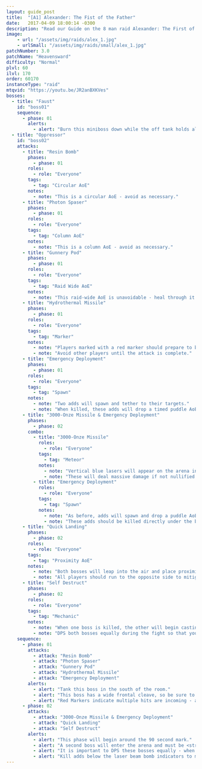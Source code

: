 ```yaml
---
layout: guide_post
title:  "[A1] Alexander: The Fist of the Father"
date:   2017-04-09 18:00:14 -0300
description: "Read our Guide on the 8 man raid Alexander: The First of the Father where you'll face off against Faust and Oppressor."
image:
    - url: "/assets/img/raids/alex_1.jpg"
    - urlSmall: "/assets/img/raids/small/alex_1.jpg"
patchNumber: 3.0
patchName: "Heavensward"
difficulty: "Normal"
plvl: 60
ilvl: 170
order: 60170
instanceType: "raid"
mtqvid: "https://youtu.be/JR2anBXKVes"
bosses:
  - title: "Faust"
    id: "boss01"
    sequence:
      - phase: 01
        alerts:
          - alert: "Burn this miniboss down while the off tank holds all other adds."
  - title: "Oppressor"
    id: "boss02"
    attacks:
      - title: "Resin Bomb"
        phases:
          - phase: 01
        roles:
          - role: "Everyone"
        tags:
          - tag: "Circular AoE"
        notes:
          - note: "This is a circular AoE - avoid as necessary."
      - title: "Photon Spaser"
        phases:
          - phase: 01
        roles:
          - role: "Everyone"
        tags:
          - tag: "Column AoE"
        notes:
          - note: "This is a column AoE - avoid as necessary."
      - title: "Gunnery Pod"
        phases:
          - phase: 01
        roles:
          - role: "Everyone"
        tags:
          - tag: "Raid Wide AoE"
        notes:
          - note: "This raid-wide AoE is unavoidable - heal through it."
      - title: "Hydrothermal Missile"
        phases:
          - phase: 01
        roles:
          - role: "Everyone"
        tags:
          - tag: "Marker"
        notes:
          - note: "Players marked with a red marker should prepare to be hit multiple times."
          - note: "Avoid other players until the attack is complete."
      - title: "Emergency Deployment"
        phases:
          - phase: 01
        roles:
          - role: "Everyone"
        tags:
          - tag: "Spawn"
        notes:
          - note: "Two adds will spawn and tether to their targets."
          - note: "When killed, these adds will drop a timed puddle AoE to be avoided - make note of this as it will be used in a later mechanic."
      - title: "3000-Onze Missile & Emergency Deployment"
        phases:
          - phase: 02
        combo:
          - title: "3000-Onze Missile"
            roles:
              - role: "Everyone"
            tags:
              - tag: "Meteor"
            notes:
              - note: "Vertical blue lasers will appear on the arena indicating bomb locations."
              - note: "These will deal massive damage if not nullified."
          - title: "Emergency Deployment"
            roles:
              - role: "Everyone"
            tags:
              - tag: "Spawn"
            notes:
              - note: "As before, adds will spawn and drop a puddle AoE when killed."
              - note: "These adds should be killed directly under the bombs' laser beams to nullify damage."
      - title: "Quick Landing"
        phases:
          - phase: 02
        roles:
          - role: "Everyone"
        tags:
          - tag: "Proximity AoE"
        notes:
          - note: "Both bosses will leap into the air and place proximity markers on one side of the room."
          - note: "All players should run to the opposite side to mitigate damage - tanks be ready to pull the bosses apart when they land."
      - title: "Self Destruct"
        phases:
          - phase: 02
        roles:
          - role: "Everyone"
        tags:
          - tag: "Mechanic"
        notes:
          - note: "When one boss is killed, the other will begin casting this attack - if successful it will wipe the raid."
          - note: "DPS both bosses equally during the fight so that you can avoid this mechanic."
    sequence:
      - phase: 01
        attacks:
          - attack: "Resin Bomb"
          - attack: "Photon Spaser"
          - attack: "Gunnery Pod"
          - attack: "Hydrothermal Missile"
          - attack: "Emergency Deployment"
        alerts:
          - alert: "Tank this boss in the south of the room."
          - alert: "This boss has a wide frontal cleave, so be sure to tank away from the raid group."
          - alert: "Red Markers indicate multiple hits are incoming - avoid other players and heal as necessary."
      - phase: 02
        attacks:
          - attack: "3000-Onze Missile & Emergency Deployment"
          - attack: "Quick Landing"
          - attack: "Self Destruct"
        alerts:
          - alert: "This phase will begin around the 90 second mark."
          - alert: "A second boss will enter the arena and must be <strong>TANKED AWAY</strong> from the first boss - if they are too close together, they will buff each others' attack."
          - alert: "It is important to DPS these bosses equally - when one is killed, the second will wipe the raid if not killed fast enough."
          - alert: "Kill adds below the laser beam bomb indicators to mitigate their damage."
---
```

